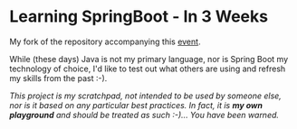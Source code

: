 # Learning SpringBoot - In 3 Weeks

My fork of the repository accompanying this [event](https://learning.oreilly.com/live-events/hands-on-spring-boot-in-3-weeks/0636920061597/0636920088326/).

While (these days) Java is not my primary language, nor is Spring Boot my technology of choice, I'd like to test out what others are using and refresh my skills from the past :-).

_This project is my scratchpad, not intended to be used by someone else, nor is it based on any particular best practices. In fact, it is **my own playground** and should be treated as such :-)... You have been warned._
